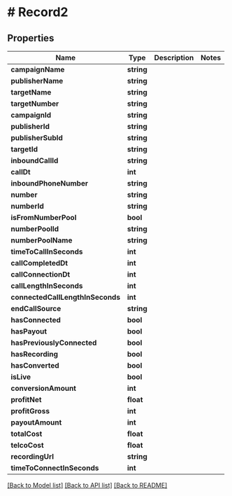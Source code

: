 # # Record2

## Properties

Name | Type | Description | Notes
------------ | ------------- | ------------- | -------------
**campaignName** | **string** |  |
**publisherName** | **string** |  |
**targetName** | **string** |  |
**targetNumber** | **string** |  |
**campaignId** | **string** |  |
**publisherId** | **string** |  |
**publisherSubId** | **string** |  |
**targetId** | **string** |  |
**inboundCallId** | **string** |  |
**callDt** | **int** |  |
**inboundPhoneNumber** | **string** |  |
**number** | **string** |  |
**numberId** | **string** |  |
**isFromNumberPool** | **bool** |  |
**numberPoolId** | **string** |  |
**numberPoolName** | **string** |  |
**timeToCallInSeconds** | **int** |  |
**callCompletedDt** | **int** |  |
**callConnectionDt** | **int** |  |
**callLengthInSeconds** | **int** |  |
**connectedCallLengthInSeconds** | **int** |  |
**endCallSource** | **string** |  |
**hasConnected** | **bool** |  |
**hasPayout** | **bool** |  |
**hasPreviouslyConnected** | **bool** |  |
**hasRecording** | **bool** |  |
**hasConverted** | **bool** |  |
**isLive** | **bool** |  |
**conversionAmount** | **int** |  |
**profitNet** | **float** |  |
**profitGross** | **int** |  |
**payoutAmount** | **int** |  |
**totalCost** | **float** |  |
**telcoCost** | **float** |  |
**recordingUrl** | **string** |  |
**timeToConnectInSeconds** | **int** |  |

[[Back to Model list]](../../README.md#models) [[Back to API list]](../../README.md#endpoints) [[Back to README]](../../README.md)
